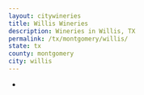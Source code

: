 ```yaml
---
layout: citywineries
title: Willis Wineries
description: Wineries in Willis, TX
permalink: /tx/montgomery/willis/
state: tx
county: montgomery
city: willis
---
```

-
